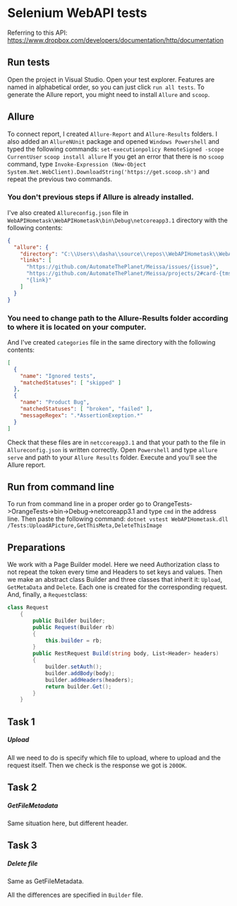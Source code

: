 # Selenium WebAPI tests 

Referring to this API: https://www.dropbox.com/developers/documentation/http/documentation

## Run tests
Open the project in Visual Studio. Open your test explorer. Features are named in alphabetical order, so you can just click `run all tests`. To generate the Allure report, you might need to install `Allure` and `scoop`.

## Allure
To connect report, I created `Allure-Report` and `Allure-Results` folders. I also added an `AllureNUnit` package and opened `Windows Powershell` and typed the following commands:
`set-executionpolicy RemoteSigned -scope CurrentUser`
`scoop install allure` 
If you get an error that there is no `scoop` command, type `Invoke-Expression (New-Object System.Net.WebClient).DownloadString('https://get.scoop.sh')` and repeat the previous two commands. 
### You don't previous steps if Allure is already installed. 
I've also created `Allureconfig.json` file in `WebAPIHometask\WebAPIHometask\bin\Debug\netcoreapp3.1` directory with the following contents:
```JSON
{
  "allure": {
    "directory": "C:\\Users\\dasha\\source\\repos\\WebAPIHometask\\WebAPIHometask\\Allure-Results",
    "links": [
      "https://github.com/AutomateThePlanet/Meissa/issues/{issue}",
      "https://github.com/AutomateThePlanet/Meissa/projects/2#card-{tms}",
      "{link}"
    ]
  }
}
```
### You need to change path to the Allure-Results folder according to where it is located on your computer.

And I've created `categories` file in the same directory with the following contents:
```JSON
[
  {
    "name": "Ignored tests",
    "matchedStatuses": [ "skipped" ]
  },
  {
    "name": "Product Bug",
    "matchedStatuses": [ "broken", "failed" ],
    "messageRegex": ".*AssertionExeption.*"
  }
]
```
Check that these files are in `netccoreapp3.1` and that your path to the file in `Allureconfig.json` is written correctly.
Open `Powershell` and type `allure serve` and path to your `Allure Results` folder. Execute and you'll see the Allure report.

## Run from command line
To run from command line in a proper order go to OrangeTests->OrangeTests->bin->Debug->netcoreapp3.1 and type `cmd` in the address line. Then paste the following command: 
`dotnet vstest WebAPIHometask.dll /Tests:UploadAPicture,GetThisMeta,DeleteThisImage`

## Preparations
We work with a Page Builder model. Here we need Authorization class to not repeat the token every time and Headers to set keys and values. Then we make an abstract class Builder and three classes that inherit it: `Upload`, `GetMetaData` and `Delete`.
Each one is created for the corresponding request. And, finally, a `Request`class:
```C#
class Request
    {
        public Builder builder;
        public Request(Builder rb)
        {
            this.builder = rb;
        }
        public RestRequest Build(string body, List<Header> headers)
        {
            builder.setAuth();
            builder.addBody(body);
            builder.addHeaders(headers);
            return builder.Get();
        }
    }
```


## Task 1
##### Upload
All we need to do is specify which file to upload, where to upload and the request itself. Then we check is the response we got is `200OK`.

## Task 2
##### GetFileMetadata
Same situation here, but different header.

## Task 3
##### Delete file
Same as GetFileMetadata.

All the differences are specified in `Builder` file.
